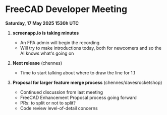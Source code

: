 # FreeCAD Developer Meeting

**Saturday, 17 May 2025 1530h UTC**

1. **screenapp.io is taking minutes**
   - An FPA admin will begin the recording
   - Will try to make introductions today, both for newcomers and so the AI knows what's going on

2. **Next release** (chennes)
   - Time to start talking about where to draw the line for 1.1

2. **Proposal for larger feature merge process** (chennes/davesrocketshop)
   - Continued discussion from last meeting
   - FreeCAD Enhancement Proposal process going forward
   - PRs: to split or not to split?
   - Code review level-of-detail concerns
